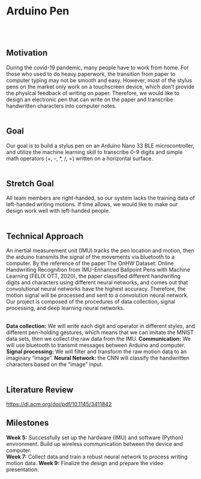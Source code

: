 # Arduino Pen
<br />
<br />

## Motivation
During the covid-19 pandemic, many people have to work from home. For those who used to do heavy paperwork, the transition from paper to computer typing may not be smooth and easy. However, most of the stylus pens on the market only work on a touchscreen device, which don’t provide the physical feedback of writing on paper. Therefore, we would like to design an electronic pen that can write on the paper and transcribe handwritten characters into computer notes.
<br />
<br />

## Goal
Our goal is to build a stylus pen on an Arduino Nano 33 BLE microcontroller, and utilize the machine learning skill to transcribe 0-9 digits and simple math operators (+, -, *, /, =)  written on a horizontal surface. 
<br />
<br />

## Stretch Goal
All team members are right-handed, so our system lacks the training data of left-handed writing motions. If time allows, we would like to make our design work well with left-handed people. 
<br />
<br />

## Technical Approach
An inertial measurement unit (IMU) tracks the pen location and motion, then the arduino transmits the signal of the movements via bluetooth to a computer.  By the reference of the paper The OnHW Dataset: Online Handwriting Recognition from IMU-Enhanced Ballpoint Pens with Machine Learning (FELIX OTT, 2020), the paper classified different handwriting digits and characters using different neural networks, and comes out that convolutional neural networks have the highest accuracy. Therefore, the motion signal will be processed and sent to a convolution neural network. 
Our project is composed of the procedures of data collection, signal processing, and deep learning neural networks. 
<br />
<br />

**Data collection:** We will write each digit and operator in different styles, and different pen-holding gestures, which means that we can imitate the MNIST data sets,  then we collect the raw data from the IMU.
**Communication:** We will use bluetooth to transmit messages between Arduino and computer. 
**Signal processing:** We will filter and transform the raw motion data to an imaginary “image”. 
**Neural Network:** the CNN will classify the handwritten characters based on the “image” input. 
<br />
<br />

## Literature Review
https://dl.acm.org/doi/pdf/10.1145/3411842

## Milestones
**Week 5:** Successfully set up the hardware (IMU) and software (Python) environment. Build up wireless communication between the device and computer.  
**Week 7:** Collect data and train a robust neural network to process writing motion data. 
**Week 9:** Finalize the design and prepare the video presentation. 
